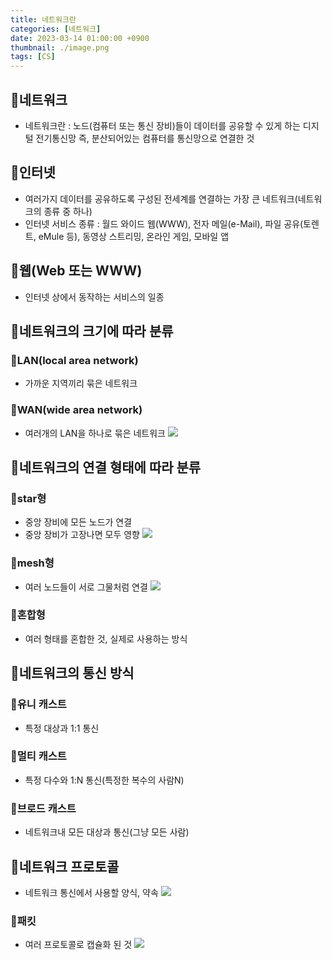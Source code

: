 ```yaml
---
title: 네트워크란
categories: [네트워크]
date: 2023-03-14 01:00:00 +0900
thumbnail: ./image.png
tags: [CS]
---
```


## 📌네트워크

- 네트워크란 : 노드(컴퓨터 또는 통신 장비)들이 데이터를 공유할 수 있게 하는 디지털 전기통신망 즉, 분산되어있는 컴퓨터를 통신망으로 연결한 것

## 📌인터넷

- 여러가지 데이터를 공유하도록 구성된 전세계를 연결하는 가장 큰 네트워크(네트워크의 종류 중 하나)
- 인터넷 서비스 종류 : 월드 와이드 웹(WWW), 전자 메일(e-Mail), 파일 공유(토렌트, eMule 등), 동영상 스트리밍, 온라인 게임, 모바일 앱

## 📌웹(Web 또는 WWW)

- 인터넷 상에서 동작하는 서비스의 일종

## 📌네트워크의 크기에 따라 분류

### 📖LAN(local area network)

- 가까운 지역끼리 묶은 네트워크

### 📖WAN(wide area network)

- 여러개의 LAN을 하나로 묶은 네트워크
  ![](https://velog.velcdn.com/images/wjdtmfgh/post/fb7a654e-6d50-4087-8cbd-02c96a79a3d7/image.png)

## 📌네트워크의 연결 형태에 따라 분류

### 📖star형

- 중앙 장비에 모든 노드가 연결
- 중앙 장비가 고장나면 모두 영향
  ![](https://velog.velcdn.com/images/wjdtmfgh/post/014ca3d2-3e56-4a83-84a9-2648b11be2be/image.png)

### 📖mesh형

- 여러 노드들이 서로 그물처럼 연결
  ![](https://velog.velcdn.com/images/wjdtmfgh/post/5d92bad7-ccf7-4db2-a246-5a4f808aaed5/image.png)

### 📖혼합형

- 여러 형태를 혼합한 것, 실제로 사용하는 방식

## 📌네트워크의 통신 방식

### 📖유니 캐스트

- 특정 대상과 1:1 통신

### 📖멀티 캐스트

- 특정 다수와 1:N 통신(특정한 복수의 사람N)

### 📖브로드 캐스트

- 네트워크내 모든 대상과 통신(그냥 모든 사람)

## 📌네트워크 프로토콜

- 네트워크 통신에서 사용할 양식, 약속
  ![](https://velog.velcdn.com/images/wjdtmfgh/post/c0a1df51-9490-421a-8313-0d8b4f8d53e6/image.png)

### 📖패킷

- 여러 프로토콜로 캡슐화 된 것
  ![](https://velog.velcdn.com/images/wjdtmfgh/post/de76f999-3f99-478e-aaca-33acd76bc1c2/image.png)
